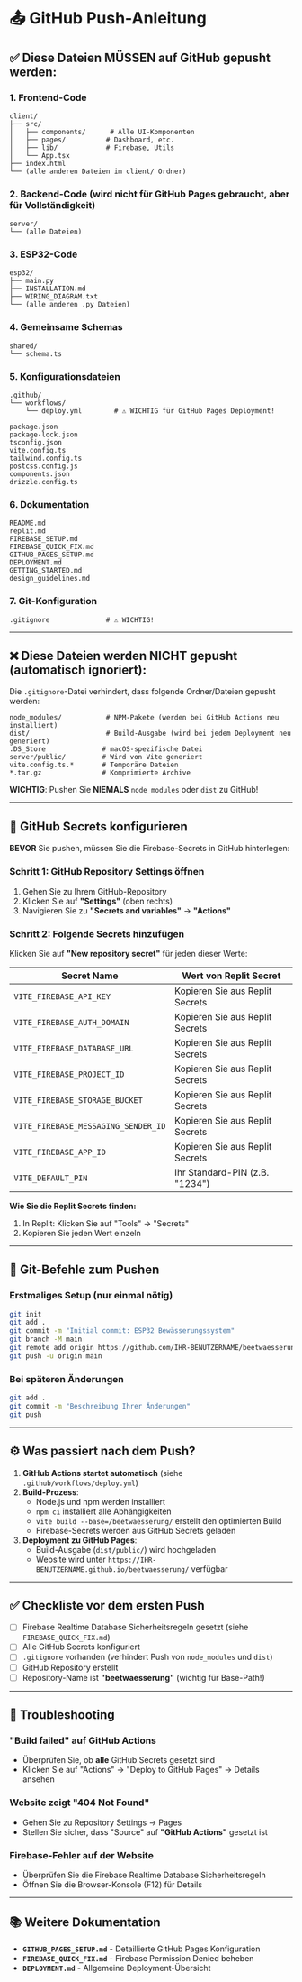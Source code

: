 # 📤 GitHub Push-Anleitung

## ✅ Diese Dateien MÜSSEN auf GitHub gepusht werden:

### 1. Frontend-Code
```
client/
├── src/
│   ├── components/      # Alle UI-Komponenten
│   ├── pages/          # Dashboard, etc.
│   ├── lib/            # Firebase, Utils
│   └── App.tsx
├── index.html
└── (alle anderen Dateien im client/ Ordner)
```

### 2. Backend-Code (wird nicht für GitHub Pages gebraucht, aber für Vollständigkeit)
```
server/
└── (alle Dateien)
```

### 3. ESP32-Code
```
esp32/
├── main.py
├── INSTALLATION.md
├── WIRING_DIAGRAM.txt
└── (alle anderen .py Dateien)
```

### 4. Gemeinsame Schemas
```
shared/
└── schema.ts
```

### 5. Konfigurationsdateien
```
.github/
└── workflows/
    └── deploy.yml        # ⚠️ WICHTIG für GitHub Pages Deployment!

package.json
package-lock.json
tsconfig.json
vite.config.ts
tailwind.config.ts
postcss.config.js
components.json
drizzle.config.ts
```

### 6. Dokumentation
```
README.md
replit.md
FIREBASE_SETUP.md
FIREBASE_QUICK_FIX.md
GITHUB_PAGES_SETUP.md
DEPLOYMENT.md
GETTING_STARTED.md
design_guidelines.md
```

### 7. Git-Konfiguration
```
.gitignore              # ⚠️ WICHTIG!
```

---

## ❌ Diese Dateien werden NICHT gepusht (automatisch ignoriert):

Die `.gitignore`-Datei verhindert, dass folgende Ordner/Dateien gepusht werden:

```
node_modules/           # NPM-Pakete (werden bei GitHub Actions neu installiert)
dist/                   # Build-Ausgabe (wird bei jedem Deployment neu generiert)
.DS_Store              # macOS-spezifische Datei
server/public/         # Wird von Vite generiert
vite.config.ts.*       # Temporäre Dateien
*.tar.gz               # Komprimierte Archive
```

**WICHTIG**: Pushen Sie **NIEMALS** `node_modules` oder `dist` zu GitHub!

---

## 🔐 GitHub Secrets konfigurieren

**BEVOR** Sie pushen, müssen Sie die Firebase-Secrets in GitHub hinterlegen:

### Schritt 1: GitHub Repository Settings öffnen
1. Gehen Sie zu Ihrem GitHub-Repository
2. Klicken Sie auf **"Settings"** (oben rechts)
3. Navigieren Sie zu **"Secrets and variables"** → **"Actions"**

### Schritt 2: Folgende Secrets hinzufügen
Klicken Sie auf **"New repository secret"** für jeden dieser Werte:

| Secret Name | Wert von Replit Secret |
|------------|------------------------|
| `VITE_FIREBASE_API_KEY` | Kopieren Sie aus Replit Secrets |
| `VITE_FIREBASE_AUTH_DOMAIN` | Kopieren Sie aus Replit Secrets |
| `VITE_FIREBASE_DATABASE_URL` | Kopieren Sie aus Replit Secrets |
| `VITE_FIREBASE_PROJECT_ID` | Kopieren Sie aus Replit Secrets |
| `VITE_FIREBASE_STORAGE_BUCKET` | Kopieren Sie aus Replit Secrets |
| `VITE_FIREBASE_MESSAGING_SENDER_ID` | Kopieren Sie aus Replit Secrets |
| `VITE_FIREBASE_APP_ID` | Kopieren Sie aus Replit Secrets |
| `VITE_DEFAULT_PIN` | Ihr Standard-PIN (z.B. "1234") |

**Wie Sie die Replit Secrets finden:**
1. In Replit: Klicken Sie auf "Tools" → "Secrets"
2. Kopieren Sie jeden Wert einzeln

---

## 📝 Git-Befehle zum Pushen

### Erstmaliges Setup (nur einmal nötig)
```bash
git init
git add .
git commit -m "Initial commit: ESP32 Bewässerungssystem"
git branch -M main
git remote add origin https://github.com/IHR-BENUTZERNAME/beetwaesserung.git
git push -u origin main
```

### Bei späteren Änderungen
```bash
git add .
git commit -m "Beschreibung Ihrer Änderungen"
git push
```

---

## ⚙️ Was passiert nach dem Push?

1. **GitHub Actions startet automatisch** (siehe `.github/workflows/deploy.yml`)
2. **Build-Prozess**:
   - Node.js und npm werden installiert
   - `npm ci` installiert alle Abhängigkeiten
   - `vite build --base=/beetwaesserung/` erstellt den optimierten Build
   - Firebase-Secrets werden aus GitHub Secrets geladen
3. **Deployment zu GitHub Pages**:
   - Build-Ausgabe (`dist/public/`) wird hochgeladen
   - Website wird unter `https://IHR-BENUTZERNAME.github.io/beetwaesserung/` verfügbar

---

## ✅ Checkliste vor dem ersten Push

- [ ] Firebase Realtime Database Sicherheitsregeln gesetzt (siehe `FIREBASE_QUICK_FIX.md`)
- [ ] Alle GitHub Secrets konfiguriert
- [ ] `.gitignore` vorhanden (verhindert Push von `node_modules` und `dist`)
- [ ] GitHub Repository erstellt
- [ ] Repository-Name ist **"beetwaesserung"** (wichtig für Base-Path!)

---

## 🐛 Troubleshooting

### "Build failed" auf GitHub Actions
- Überprüfen Sie, ob **alle** GitHub Secrets gesetzt sind
- Klicken Sie auf "Actions" → "Deploy to GitHub Pages" → Details ansehen

### Website zeigt "404 Not Found"
- Gehen Sie zu Repository Settings → Pages
- Stellen Sie sicher, dass "Source" auf **"GitHub Actions"** gesetzt ist

### Firebase-Fehler auf der Website
- Überprüfen Sie die Firebase Realtime Database Sicherheitsregeln
- Öffnen Sie die Browser-Konsole (F12) für Details

---

## 📚 Weitere Dokumentation

- **`GITHUB_PAGES_SETUP.md`** - Detaillierte GitHub Pages Konfiguration
- **`FIREBASE_QUICK_FIX.md`** - Firebase Permission Denied beheben
- **`DEPLOYMENT.md`** - Allgemeine Deployment-Übersicht

